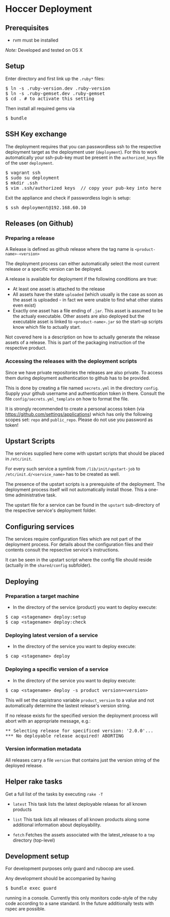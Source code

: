 # Hoccer Deployment

## Prerequisites

* rvm must be installed

*Note:* Developed and tested on OS X

## Setup

Enter directory and first link up the `.ruby*` files:

<pre>
$ ln -s .ruby-version.dev .ruby-version
$ ln -s .ruby-gemset.dev .ruby-gemset
$ cd . # to activate this setting
</pre>

Then install all required gems via

<pre>
$ bundle
</pre>

## SSH Key exchange

The deployment requires that you can passwordless ssh to the respective 
deployment target as the deployment user (`deployment`). For this to work 
automatically your ssh-pub-key must be present in the `authorized_keys` file of the user `deployment`.

<pre>
$ vagrant ssh
$ sudo su deployment
$ mkdir .ssh
$ vim .ssh/authorized_keys  // copy your pub-key into here
</pre>

Exit the appliance and check if passwordless login is setup:

<pre>
$ ssh deployment@192.168.60.10
</pre>

## Releases (on Github)

### Preparing a release

A Release is defined as github release where the tag name is `<product-name>-<version>`

The deployment process can either automatically select the most current release or a specific version can be deployed.

A release is available for deployment if the following conditions are true:

* At least one asset is attached to the release
* All assets have the state `uploaded` (which usually is the case as soon as the asset is uploaded - in fact we were unable to find what other states even exist)
* Exactly one asset has a file ending of `.jar`. This asset is assumed to be the actualy executable. Other assets are also deployed but the executable asset is linked to `<product-name>.jar` so the start-up scripts know which file to actually start.

Not covered here is a description on how to actually generate the release assets of a release. This is part of the packaging instruction of the respective product.

### Accessing the releases with the deployment scripts

Since we have private repositories the releases are also private. To access them during deployment authentication to github has to be provided.

This is done by creating a file named `secrets.yml` in the directory `config`. Supply your github username and authentication token in there. Consult the file `config/secrets.yml_template` on how to format the file.

It is strongly recommended to create a personal access token (via https://github.com/settings/applications) which has only the following scopes set: `repo` and `public_repo`. Please do not use you password as token!

## Upstart Scripts

The services supplied here come with upstart scripts that should be placed in `/etc/init`.

For every such service a symlink from `/lib/init/upstart-job` to `/etc/init.d/<service_name>` has to be created as well.

The presence of the upstart scripts is a prerequisite of the deployment. The deployment process itself will not automatically install those. This a one-time administrative task.

The upstart file for a service can be found in the `upstart` sub-directory of the respective service's deployment folder.

## Configuring services

The services require configuration files which are not part of the deployment process. For details about the configuration files and their contents consult the repsective service's instructions.

It can be seen in the upstart script where the config file should reside (actually in the `shared/config` subfolder).

## Deploying

### Preparation a target machine

* In the directory of the service (product) you want to deploy execute:
<pre>
$ cap &lt;stagename&gt; deploy:setup
$ cap &lt;stagename&gt; deploy:check
</pre>

### Deploying latest version of a service

* In the directory of the service you want to deploy execute:
<pre>
$ cap &lt;stagename&gt; deploy
</pre>

### Deploying a specific version of a service

* In the directory of the service you want to deploy execute:
<pre>
$ cap &lt;stagename&gt; deploy -s product_version=&lt;version&gt;
</pre>

This will set the capistrano variable `product_version` to a value and not automatically determine the lastest release's version string.

If no release exists for the specified version the deployment process will abort with an appropriate message, e.g.:

<pre>
** Selecting release for specificed version: '2.0.0'...
*** No deployable release acquired! ABORTING
</pre>

### Version information metadata

All releases carry a file `version` that contains just the version string of the deployed release.

## Helper rake tasks

Get a full list of the tasks by executing `rake -T`

* `latest`
  This task lists the latest deployable relaeas for all known products

* `list`
  This task lists all releases of all known products along some additional information about deployability.

* `fetch`
  Fetches the assets associated with the latest_release to a `tmp` directory (top-level)

## Development setup

For development purposes only guard and rubocop are used.

Any development should be accompanied by having

<pre>
$ bundle exec guard
</pre>

running in a console. Currently this only monitors code-style of the ruby code according to a sane standard. In the future additionally tests with rspec are possible.
